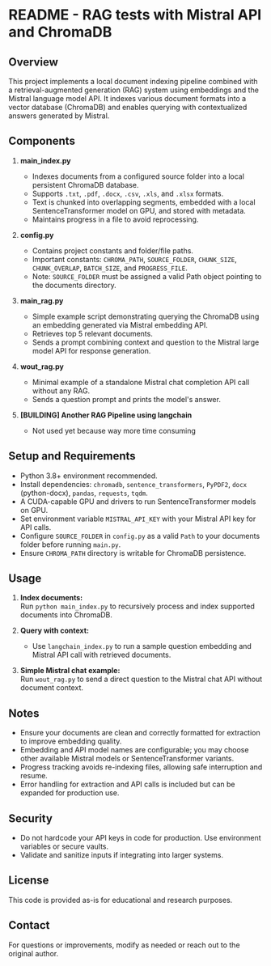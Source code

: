 README - RAG tests with Mistral API and ChromaDB
====================================================================

Overview
--------
This project implements a local document indexing pipeline combined with a retrieval-augmented generation (RAG) system using embeddings and the Mistral language model API. It indexes various document formats into a vector database (ChromaDB) and enables querying with contextualized answers generated by Mistral.

Components
----------
1. **main_index.py**  
   - Indexes documents from a configured source folder into a local persistent ChromaDB database.  
   - Supports `.txt`, `.pdf`, `.docx`, `.csv`, `.xls`, and `.xlsx` formats.  
   - Text is chunked into overlapping segments, embedded with a local SentenceTransformer model on GPU, and stored with metadata.  
   - Maintains progress in a file to avoid reprocessing.

2. **config.py**  
   - Contains project constants and folder/file paths.  
   - Important constants: `CHROMA_PATH`, `SOURCE_FOLDER`, `CHUNK_SIZE`, `CHUNK_OVERLAP`, `BATCH_SIZE`, and `PROGRESS_FILE`.  
   - Note: `SOURCE_FOLDER` must be assigned a valid Path object pointing to the documents directory.

3. **main_rag.py**  
   - Simple example script demonstrating querying the ChromaDB using an embedding generated via Mistral embedding API.  
   - Retrieves top 5 relevant documents.  
   - Sends a prompt combining context and question to the Mistral large model API for response generation.

5. **wout_rag.py**  
   - Minimal example of a standalone Mistral chat completion API call without any RAG.  
   - Sends a question prompt and prints the model's answer.

6. **[BUILDING] Another RAG Pipeline using langchain**
    - Not used yet because way more time consuming


Setup and Requirements
----------------------
- Python 3.8+ environment recommended.  
- Install dependencies: `chromadb`, `sentence_transformers`, `PyPDF2`, `docx` (python-docx), `pandas`, `requests`, `tqdm`.  
- A CUDA-capable GPU and drivers to run SentenceTransformer models on GPU.  
- Set environment variable `MISTRAL_API_KEY` with your Mistral API key for API calls.  
- Configure `SOURCE_FOLDER` in `config.py` as a valid `Path` to your documents folder before running `main.py`.  
- Ensure `CHROMA_PATH` directory is writable for ChromaDB persistence.

Usage
-----
1. **Index documents:**  
   Run `python main_index.py` to recursively process and index supported documents into ChromaDB.

2. **Query with context:**  
   - Use `langchain_index.py` to run a sample question embedding and Mistral API call with retrieved documents.  

3. **Simple Mistral chat example:**  
   Run `wout_rag.py` to send a direct question to the Mistral chat API without document context.

Notes
-----
- Ensure your documents are clean and correctly formatted for extraction to improve embedding quality.  
- Embedding and API model names are configurable; you may choose other available Mistral models or SentenceTransformer variants.  
- Progress tracking avoids re-indexing files, allowing safe interruption and resume.  
- Error handling for extraction and API calls is included but can be expanded for production use.

Security
--------
- Do not hardcode your API keys in code for production. Use environment variables or secure vaults.  
- Validate and sanitize inputs if integrating into larger systems.

License
-------
This code is provided as-is for educational and research purposes.

Contact
-------
For questions or improvements, modify as needed or reach out to the original author.

